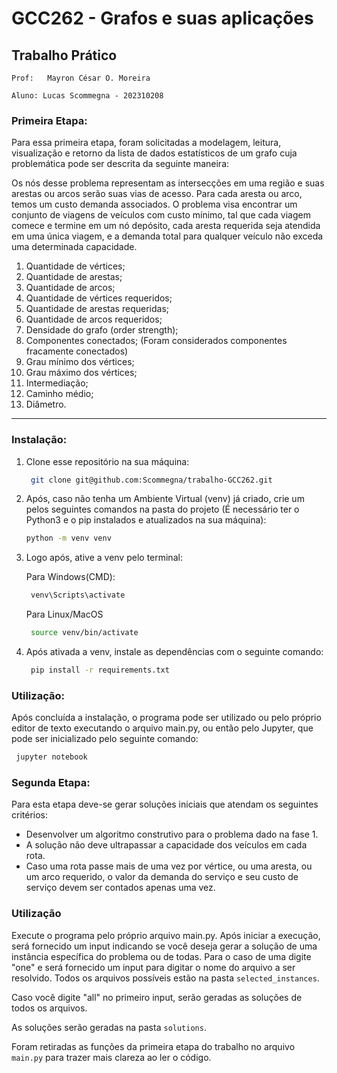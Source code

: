 # GCC262 - Grafos e suas aplicações

## Trabalho Prático 


    Prof:   Mayron César O. Moreira
    
    Aluno: Lucas Scommegna - 202310208
            

### Primeira Etapa:
Para essa primeira etapa, foram solicitadas a modelagem, leitura, visualização e retorno da lista de dados estatísticos de um grafo cuja problemática pode ser descrita da seguinte maneira:

Os nós desse problema representam as intersecções em uma região e suas arestas ou arcos serão suas vias de acesso. Para cada aresta ou arco, temos um custo  demanda associados.
O problema visa encontrar um conjunto de viagens de veículos com custo mínimo, tal que cada viagem comece e termine em um nó depósito, cada aresta requerida seja atendida em uma única viagem, e a demanda total para qualquer veículo não exceda uma determinada capacidade.

1. Quantidade de vértices;
2. Quantidade de arestas;
3. Quantidade de arcos;
4. Quantidade de vértices requeridos;
5. Quantidade de arestas requeridas;
6. Quantidade de arcos requeridos;
7. Densidade do grafo (order strength);
8. Componentes conectados; (Foram considerados componentes fracamente conectados)
9. Grau mínimo dos vértices;
10. Grau máximo dos vértices;
11. Intermediação;
12. Caminho médio;
13. Diâmetro.

---

### Instalação:
1. Clone esse repositório na sua máquina:

   ```bash
    git clone git@github.com:Scommegna/trabalho-GCC262.git
   
2. Após, caso não tenha um Ambiente Virtual (venv) já criado, crie um pelos seguintes comandos na pasta do projeto (É necessário ter o Python3 e o pip instalados e atualizados na sua máquina):

    ```bash
    python -m venv venv

3. Logo após, ative a venv pelo terminal:

    Para Windows(CMD):
   ```bash
    venv\Scripts\activate
   ```

   Para Linux/MacOS
   ```bash
    source venv/bin/activate
   ```
   
4. Após ativada a venv, instale as dependências com o seguinte comando:

   ```bash
    pip install -r requirements.txt
   ```

### Utilização:
Após concluída a instalação, o programa pode ser utilizado ou pelo próprio editor de texto executando o arquivo main.py, ou então pelo Jupyter, que pode ser inicializado pelo seguinte comando:

   ```bash
    jupyter notebook
   ```

### Segunda Etapa:

Para esta etapa deve-se gerar soluções iniciais que atendam os seguintes critérios:

- Desenvolver um algoritmo construtivo para o problema dado na fase 1.
- A solução não deve ultrapassar a capacidade dos veículos em cada rota.
- Caso uma rota passe mais de uma vez por vértice, ou uma aresta, ou um arco requerido, o valor da demanda do serviço e seu custo de serviço devem ser contados apenas uma vez.

### Utilização
Execute o programa pelo próprio arquivo main.py. Após iniciar a execução, será fornecido um input indicando se você deseja gerar a solução de uma instância específica do problema ou de todas.
Para o caso de uma digite "one" e será fornecido um input para digitar o nome do arquivo a ser resolvido. Todos os arquivos possíveis estão na pasta `selected_instances`.

Caso você digite "all" no primeiro input, serão geradas as soluções de todos os arquivos.

As soluções serão geradas na pasta `solutions`.

Foram retiradas as funções da primeira etapa do trabalho no arquivo `main.py` para trazer mais clareza ao ler o código.
